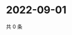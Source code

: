 # 2022-09-01

共 0 条

<!-- BEGIN WEIBO -->
<!-- 最后更新时间 Thu Sep 01 2022 01:12:21 GMT+0800 (China Standard Time) -->

<!-- END WEIBO -->
